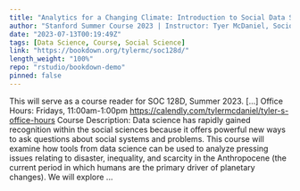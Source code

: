 ```yaml
---
title: "Analytics for a Changing Climate: Introduction to Social Data Science"
author: "Stanford Summer Course 2023 | Instructor: Tyer McDaniel, Sociology, tylermc@stanford.edu"
date: "2023-07-13T00:19:49Z"
tags: [Data Science, Course, Social Science]
link: "https://bookdown.org/tylermc/soc128d/"
length_weight: "100%"
repo: "rstudio/bookdown-demo"
pinned: false
---
```


This will serve as a course reader for SOC 128D, Summer 2023. [...] Office Hours: Fridays, 11:00am-1:00pm https://calendly.com/tylermcdaniel/tyler-s-office-hours Course Description: Data science has rapidly gained recognition within the social sciences because it offers powerful new ways to ask questions about social systems and problems. This course will examine how tools from data science can be used to analyze pressing issues relating to disaster, inequality, and scarcity in the Anthropocene (the current period in which humans are the primary driver of planetary changes). We will explore ...
